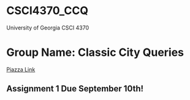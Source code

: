 # CSCI4370_CCQ
University of Georgia CSCI 4370

# Group Name: Classic City Queries

<a href="https://piazza.com/class/lli77y906cp5ty">Piazza Link</a>

##  Assignment 1 Due September 10th!
